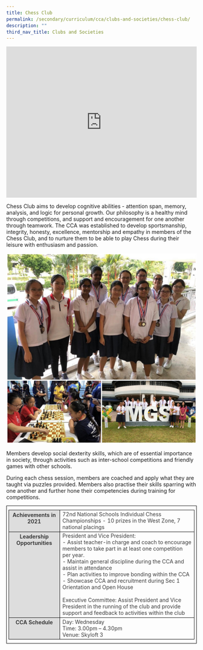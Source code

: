 ```yaml
---
title: Chess Club
permalink: /secondary/curriculum/cca/clubs-and-societies/chess-club/
description: ""
third_nav_title: Clubs and Societies
---
```

<div style="width:100%; height:400px">
  <iframe class="ive_eobj_center" allowfullscreen="" frameborder="0" title="MGS Heritage Video" src="https://www.youtube.com/embed/CB7RIXipZmU" height="100%" width="100%">
  </iframe>
</div>


Chess Club aims to develop cognitive abilities - attention span, memory, analysis, and logic for personal growth. Our philosophy is a healthy mind through competitions, and support and encouragement for one another through teamwork. The CCA was established to develop sportsmanship, integrity, honesty, excellence, mentorship and empathy in members of the Chess Club, and to nurture them to be able to play Chess during their leisure with enthusiasm and passion.

![](/images/Sec_cca/chess.jpg)

Members develop social dexterity skills, which are of essential importance in society, through activities such as inter-school competitions and friendly games with other schools.  

During each chess session, members are coached and apply what they are taught via puzzles provided. Members also practise their skills sparring with one another and further hone their competencies during training for competitions.

<style type="text/css">
.tg {
    border-color: black;
    border-style: solid;
    border-width: 1px;
    color: #3D3D3D;
    padding: 10px 5px;
}
.tg td {
    overflow: hidden;
    word-break: normal;
}
.tg th {
    background-color: #DDD;
	border-color: black;
    border-style: solid;
    border-width: 1px;
    color: #3D3D3D;    
    font-weight: bold;
}
.tg .tr-norm {
    border-color: black;
    border-style: solid;
    border-width: 1px;
    vertical-align: top;
}
.tg .tr-header {
    border-color: black;
    border-style: solid;
    border-width: 1px;
    color: #3D3D3D;
    font-weight: bold;
    vertical-align: top
}
</style>

<table class="tg">
  <thead>
    <tr>
      <th class="tr-header">Achievements in 2021<br></th>
      <td class="tr-norm">72nd National Schools Individual Chess Championships - 10 prizes in the West Zone, 7 national placings</td>
    </tr>
  </thead>
  <tbody>
    <tr>
      <th class="tr-header">Leadership Opportunities</th>
      <td class="tr-norm">President and Vice President:<br>
        - Assist teacher-in charge and coach to encourage members to take part in at least one competition per year.<br>
        - Maintain general discipline during the CCA and assist in attendance<br>
        - Plan activities to improve bonding within the CCA<br>
        - Showcase CCA and recruitment during Sec 1 Orientation and Open House<br>
        <br>
        Executive Committee: Assist President and Vice President in the running of the club and provide support and feedback to activities within the club</td>
    </tr>
    <tr>
      <th class="tr-header">CCA Schedule</th>
      <td class="tr-norm">Day: Wednesday<br>
        Time: 3.00pm – 4.30pm<br>
        Venue: Skyloft 3</td>
    </tr>
  </tbody>
</table>
